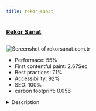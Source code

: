 ```yaml
---
title: rekor-sanat
---
```


<div style="height: 3rem">
  <a href="https://www.rekorsanat.com.tr"><h3>Rekor Sanat</h3></a>
</div>
<img loading="lazy" src="/images/thumbs/rekorsanat.com.tr.jpg" alt="Screenshot of rekorsanat.com.tr" />
<ul>
  <li>Performace: 55%</li>
  <li>
    First contentful paint:
    2.67Sec
  </li>
  <li>Best practices: 71%</li>
  <li>Accessibility: 92%</li>
  <li>SEO: 100%</li>
  <li>carbon footprint: 0.056</li>
</ul>
<details>
  <summary>Description</summary>
  <p>Rekor Sanat Music Course and Painting Course. Simple and stylish design site. Easy to use. Original design.with Warp7 framework, Widgetkit2</p>
</details>

